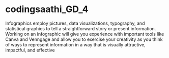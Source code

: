 # codingsaathi_GD_4

Infographics employ pictures, data visualizations, typography, and statistical graphics to tell a straightforward story or present information. Working on an infographic will give you experience with important tools like Canva and Venngage and allow you to exercise your creativity as you think of ways to represent information in a way that is visually attractive, impactful, and effective
